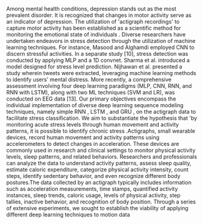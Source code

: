 Among mental health conditions, depression stands out as the most prevalent disorder. It is 
recognized that changes in motor activity serve as an indicator of depression. The utilization of 
'actigraph recordings' to capture motor activity has been established as a scientific method for 
monitoring the emotional state of individuals . Diverse researchers have undertaken 
endeavors in stress detection through the utilization of machine learning techniques. For instance, 
Masood and Alghamdi  employed CNN to discern stressful activities. In a separate study [10], 
stress detection was conducted by applying MLP and a 1D convnet. Sharma et al.  introduced a 
model designed for stress level prediction. Nijhawan et al.  presented a study wherein tweets 
were extracted, leveraging machine learning methods to identify users' mental distress. More 
recently, a comprehensive assessment involving four deep learning paradigms (MLP, CNN, RNN, 
and RNN with LSTM), along with two ML techniques (SVM and LR), was conducted on EEG data [13]. 
Our primary objectives encompass the individual implementation of diverse deep learning sequence 
modeling techniques, namely simple RNN , LSTM , and GRU , on the actigraph data to 
facilitate stress classification. We aim to substantiate the hypothesis that 'by monitoring acute 
stress levels through human movement and activity patterns, it is possible to identify chronic stress 
.Actigraphs, small wearable devices, record human movement and activity patterns using 
accelerometers to detect changes in acceleration. These devices are commonly used in research 
and clinical settings to monitor physical activity levels, sleep patterns, and related behaviors. 
Researchers and professionals can analyze the data to understand activity patterns, assess sleep 
quality, estimate caloric expenditure, categorize physical activity intensity, count steps, identify 
sedentary behavior, and even recognize different body postures.The data collected by an actigraph 
typically includes information such as acceleration measurements, time stamps, quantified activity 
instances, sleep trends, caloric usage, levels of physical activity, step tallies, inactive behavior, and 
recognition of body position. Through a series of extensive experiments, we sought to establish the 
viability of applying different deep learning techniques to motion data 
